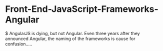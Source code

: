 # Front-End-JavaScript-Frameworks-Angular
 $ AngularJS is dying, but not Angular. Even three years after they announced Angular, the naming of the frameworks is cause for confusion.....
 

